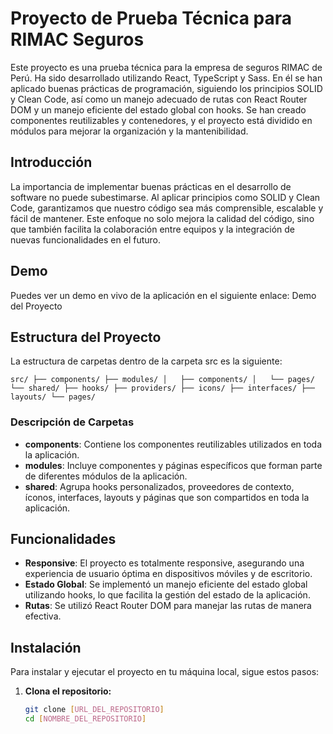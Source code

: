 # Proyecto de Prueba Técnica para RIMAC Seguros

Este proyecto es una prueba técnica para la empresa de seguros RIMAC de Perú. Ha sido desarrollado utilizando React, TypeScript y Sass. En él se han aplicado buenas prácticas de programación, siguiendo los principios SOLID y Clean Code, así como un manejo adecuado de rutas con React Router DOM y un manejo eficiente del estado global con hooks. Se han creado componentes reutilizables y contenedores, y el proyecto está dividido en módulos para mejorar la organización y la mantenibilidad.


## Introducción
La importancia de implementar buenas prácticas en el desarrollo de software no puede subestimarse. Al aplicar principios como SOLID y Clean Code, garantizamos que nuestro código sea más comprensible, escalable y fácil de mantener. Este enfoque no solo mejora la calidad del código, sino que también facilita la colaboración entre equipos y la integración de nuevas funcionalidades en el futuro.

## Demo
Puedes ver un demo en vivo de la aplicación en el siguiente enlace: Demo del Proyecto

## Estructura del Proyecto
La estructura de carpetas dentro de la carpeta src es la siguiente:


``src/
├── components/
├── modules/
│   ├── components/
│   └── pages/
└── shared/
    ├── hooks/
    ├── providers/
    ├── icons/
    ├── interfaces/
    ├── layouts/
    └── pages/
``



### Descripción de Carpetas

- **components**: Contiene los componentes reutilizables utilizados en toda la aplicación.
- **modules**: Incluye componentes y páginas específicos que forman parte de diferentes módulos de la aplicación.
- **shared**: Agrupa hooks personalizados, proveedores de contexto, íconos, interfaces, layouts y páginas que son compartidos en toda la aplicación.

## Funcionalidades

- **Responsive**: El proyecto es totalmente responsive, asegurando una experiencia de usuario óptima en dispositivos móviles y de escritorio.
- **Estado Global**: Se implementó un manejo eficiente del estado global utilizando hooks, lo que facilita la gestión del estado de la aplicación.
- **Rutas**: Se utilizó React Router DOM para manejar las rutas de manera efectiva.

## Instalación

Para instalar y ejecutar el proyecto en tu máquina local, sigue estos pasos:

1. **Clona el repositorio:**
   ```bash
   git clone [URL_DEL_REPOSITORIO]
   cd [NOMBRE_DEL_REPOSITORIO]

